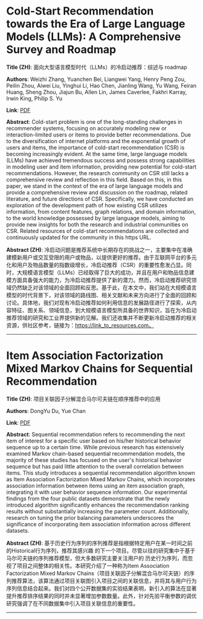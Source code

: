 # Cold-Start Recommendation towards the Era of Large Language Models (LLMs): A Comprehensive Survey and Roadmap 

**Title (ZH)**: 面向大型语言模型时代（LLMs）的冷启动推荐：综述与 roadmap 

**Authors**: Weizhi Zhang, Yuanchen Bei, Liangwei Yang, Henry Peng Zou, Peilin Zhou, Aiwei Liu, Yinghui Li, Hao Chen, Jianling Wang, Yu Wang, Feiran Huang, Sheng Zhou, Jiajun Bu, Allen Lin, James Caverlee, Fakhri Karray, Irwin King, Philip S. Yu  

**Link**: [PDF](https://arxiv.org/pdf/2501.01945)  

**Abstract**: Cold-start problem is one of the long-standing challenges in recommender systems, focusing on accurately modeling new or interaction-limited users or items to provide better recommendations. Due to the diversification of internet platforms and the exponential growth of users and items, the importance of cold-start recommendation (CSR) is becoming increasingly evident. At the same time, large language models (LLMs) have achieved tremendous success and possess strong capabilities in modeling user and item information, providing new potential for cold-start recommendations. However, the research community on CSR still lacks a comprehensive review and reflection in this field. Based on this, in this paper, we stand in the context of the era of large language models and provide a comprehensive review and discussion on the roadmap, related literature, and future directions of CSR. Specifically, we have conducted an exploration of the development path of how existing CSR utilizes information, from content features, graph relations, and domain information, to the world knowledge possessed by large language models, aiming to provide new insights for both the research and industrial communities on CSR. Related resources of cold-start recommendations are collected and continuously updated for the community in this https URL. 

**Abstract (ZH)**: 冷启动问题是推荐系统中长期存在的挑战之一，主要集中在准确建模新用户或交互受限的用户或物品，以提供更好的推荐。由于互联网平台的多元化和用户及物品数量的指数级增长，冷启动推荐（CSR）的重要性愈发凸显。同时，大规模语言模型（LLMs）已经取得了巨大的成功，并且在用户和物品信息建模方面具备强大的能力，为冷启动推荐提供了新的潜力。然而，冷启动推荐研究领域仍然缺乏对该领域的全面回顾和反思。基于此，在本文中，我们站在大规模语言模型的时代背景下，对该领域的路线图、相关文献和未来方向进行了全面的回顾和讨论。具体地，我们对现有冷启动推荐如何利用信息的发展路径进行了探索，从内容特征、图关系、领域信息，到大规模语言模型所具备的世界知识，旨在为冷启动推荐领域的研究和工业界提供新的见解。我们还收集并不断更新冷启动推荐的相关资源，供社区参考，链接为：https://link_to_resources.com。 

---
# Item Association Factorization Mixed Markov Chains for Sequential Recommendation 

**Title (ZH)**: 项目关联因子分解混合马尔可夫链在顺序推荐中的应用 

**Authors**: DongYu Du, Yue Chan  

**Link**: [PDF](https://arxiv.org/pdf/2501.01429)  

**Abstract**: Sequential recommendation refers to recommending the next item of interest for a specific user based on his/her historical behavior sequence up to a certain time. While previous research has extensively examined Markov chain-based sequential recommendation models, the majority of these studies has focused on the user's historical behavior sequence but has paid little attention to the overall correlation between items. This study introduces a sequential recommendation algorithm known as Item Association Factorization Mixed Markov Chains, which incorporates association information between items using an item association graph, integrating it with user behavior sequence information. Our experimental findings from the four public datasets demonstrate that the newly introduced algorithm significantly enhances the recommendation ranking results without substantially increasing the parameter count. Additionally, research on tuning the prior balancing parameters underscores the significance of incorporating item association information across different datasets. 

**Abstract (ZH)**: 基于历史行为序列的序列推荐是指根据特定用户在某一时间之前的Historical行为序列，推荐其感兴趣 的下一个项目。尽管以往的研究集中于基于马尔可夫链的序列推荐模型，但大多数研究主要关注用户的 历史行为序列，而忽视了项目之间整体的相关性。本研究介绍了一种称为Item Association Factorization Mixed Markov Chains（项目关联因子分解混合马尔可夫链）的序列推荐算法，该算法通过项目关联图引入项目之间的关联信息，并将其与用户行为序列信息结合起来。我们对四个公开数据集的实验结果表明，新引入的算法在显著提升推荐排序结果的同时并未显著增加参数数量。此外，针对先验平衡参数的调优研究强调了在不同数据集中引入项目关联信息的重要性。 

---
